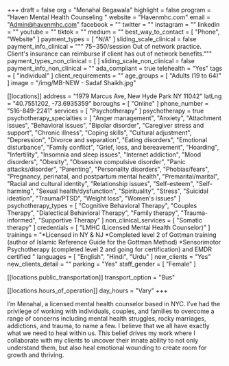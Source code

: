+++
draft = false
org = "Menahal Begawala"
highlight = false
program = "Haven Mental Health Counseling "
website = "Havenmhc.com"
email = "Admin@havenmhc.com"
facebook = ""
twitter = ""
instagram = ""
linkedin = ""
youtube = ""
tiktok = ""
medium = ""
best_way_to_contact = [ "Phone", "Website" ]
payment_types = [ "N/A" ]
sliding_scale_clinical = false
payment_info_clinical = """
$75-$350/session
Out of network practice. Client's insurance can reimburse if client has out of network benefits."""
payment_types_non_clinical = [ ]
sliding_scale_non_clinical = false
payment_info_non_clinical = ""
ada_compliant = true
telehealth = "Yes"
tags = [ "individual" ]
client_requirements = ""
age_groups = [ "Adults (19 to 64)" ]
image = "/img/MB-NEW - Sadaf Shaikh.jpg"

[[locations]]
address = "1979 Marcus Ave, New Hyde Park NY 11042"
latLng = "40.7551202, -73.6935359"
boroughs = [ "Online" ]
phone_number = "516-849-2241"
services = [ "Psychotherapy" ]
psychotherapy = true
psychotherapy_specialties = [
  "Anger management",
  "Anxiety",
  "Attachment issues",
  "Behavioral issues",
  "Bipolar disorder",
  "Caregiver stress and support",
  "Chronic illness",
  "Coping skills",
  "Cultural adjustment",
  "Depression",
  "Divorce and separation",
  "Eating disorders",
  "Emotional disturbance",
  "Family conflict",
  "Grief, loss, and bereavement",
  "Hoarding",
  "Infertility",
  "Insomnia and sleep issues",
  "Internet addiction",
  "Mood disorders",
  "Obesity",
  "Obsessive compulsive disorder",
  "Panic attacks/disorder",
  "Parenting",
  "Personality disorders",
  "Phobias/fears",
  "Pregnancy, perinatal, and postpartum mental health",
  "Premarital/marital",
  "Racial and cultural identity",
  "Relationship issues",
  "Self-esteem",
  "Self-harming",
  "Sexual health/dysfunction",
  "Spirituality",
  "Stress",
  "Suicidal ideation",
  "Trauma/PTSD",
  "Weight loss",
  "Women's issues"
]
psychotherapy_types = [
  "Cognitive Behavioral Therapy",
  "Couples Therapy",
  "Dialectical Behavioral Therapy",
  "Family therapy",
  "Trauma-informed",
  "Supportive Therapy"
]
non_clinical_services = [ "Somatic therapy" ]
credentials = [ "LMHC (Licensed Mental Health Counselor)" ]
trainings = "*Licensed in NY & NJ  *Completed level 2 of Gottman training (author of Islamic Reference Guide for the Gottman Method)  *Sensorimotor Psychotherapy (completed level 2 and going for certification) and EMDR certified "
languages = [ "English", "Hindi", "Urdu" ]
new_clients = "Yes"
new_clients_detail = ""
parking = "Yes"
staff_gender = [ "Female" ]

  [[locations.public_transportation]]
  transport_option = "Bus"

  [[locations.hours_of_operation]]
  day_hours = "Vary"
+++


I’m Menahal, a licensed mental health counselor based in NYC. I’ve had the privilege of working with individuals, couples, and families to overcome a range of concerns including mental health struggles, rocky marriages, addictions, and trauma, to name a few. I believe that we all have exactly what we need to heal within us. This belief drives my work where I collaborate with my clients to uncover their innate ability to not only understand them, but also heal emotional wounding to create room for growth and thriving.
